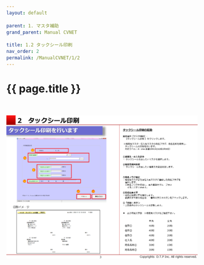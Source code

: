 ```yaml
---
layout: default

parent: 1. マスタ補助
grand_parent: Manual CVNET

title: 1.2 タックシール印刷
nav_order: 2
permalink: /ManualCVNET/1/2
---
```


# {{ page.title }} <br/><br/>

<a href="/img/MasterHojo/MH4.PNG" target="_blank">
<img src="/img/MasterHojo/MH4.PNG" alt="login image"></a>